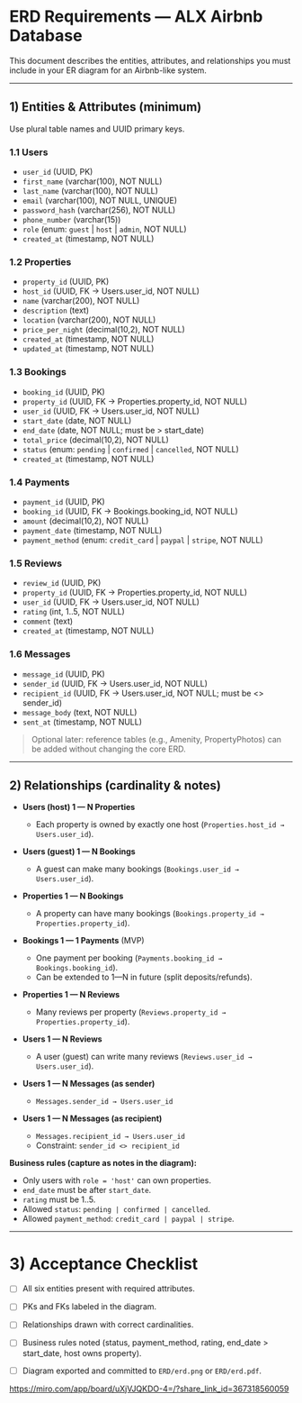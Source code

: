 # ERD Requirements — ALX Airbnb Database

This document describes the entities, attributes, and relationships you must include in your ER diagram for an Airbnb-like system.

---

## 1) Entities & Attributes (minimum)

Use plural table names and UUID primary keys.

### 1.1 Users
- `user_id` (UUID, PK)
- `first_name` (varchar(100), NOT NULL)
- `last_name` (varchar(100), NOT NULL)
- `email` (varchar(100), NOT NULL, UNIQUE)
- `password_hash` (varchar(256), NOT NULL)
- `phone_number` (varchar(15))
- `role` (enum: `guest` | `host` | `admin`, NOT NULL)
- `created_at` (timestamp, NOT NULL)

### 1.2 Properties
- `property_id` (UUID, PK)
- `host_id` (UUID, FK → Users.user_id, NOT NULL)
- `name` (varchar(200), NOT NULL)
- `description` (text)
- `location` (varchar(200), NOT NULL)
- `price_per_night` (decimal(10,2), NOT NULL)
- `created_at` (timestamp, NOT NULL)
- `updated_at` (timestamp, NOT NULL)

### 1.3 Bookings
- `booking_id` (UUID, PK)
- `property_id` (UUID, FK → Properties.property_id, NOT NULL)
- `user_id` (UUID, FK → Users.user_id, NOT NULL)  <!-- guest -->
- `start_date` (date, NOT NULL)
- `end_date` (date, NOT NULL; must be > start_date)
- `total_price` (decimal(10,2), NOT NULL)
- `status` (enum: `pending` | `confirmed` | `cancelled`, NOT NULL)
- `created_at` (timestamp, NOT NULL)

### 1.4 Payments
- `payment_id` (UUID, PK)
- `booking_id` (UUID, FK → Bookings.booking_id, NOT NULL)  <!-- 1:1 in MVP -->
- `amount` (decimal(10,2), NOT NULL)
- `payment_date` (timestamp, NOT NULL)
- `payment_method` (enum: `credit_card` | `paypal` | `stripe`, NOT NULL)

### 1.5 Reviews
- `review_id` (UUID, PK)
- `property_id` (UUID, FK → Properties.property_id, NOT NULL)
- `user_id` (UUID, FK → Users.user_id, NOT NULL)  <!-- reviewer (guest) -->
- `rating` (int, 1..5, NOT NULL)
- `comment` (text)
- `created_at` (timestamp, NOT NULL)

### 1.6 Messages
- `message_id` (UUID, PK)
- `sender_id` (UUID, FK → Users.user_id, NOT NULL)
- `recipient_id` (UUID, FK → Users.user_id, NOT NULL; must be <> sender_id)
- `message_body` (text, NOT NULL)
- `sent_at` (timestamp, NOT NULL)

> Optional later: reference tables (e.g., Amenity, PropertyPhotos) can be added without changing the core ERD.

---

## 2) Relationships (cardinality & notes)

- **Users (host) 1 — N Properties**
  - Each property is owned by exactly one host (`Properties.host_id → Users.user_id`).

- **Users (guest) 1 — N Bookings**
  - A guest can make many bookings (`Bookings.user_id → Users.user_id`).

- **Properties 1 — N Bookings**
  - A property can have many bookings (`Bookings.property_id → Properties.property_id`).

- **Bookings 1 — 1 Payments** (MVP)
  - One payment per booking (`Payments.booking_id → Bookings.booking_id`).
  - Can be extended to 1—N in future (split deposits/refunds).

- **Properties 1 — N Reviews**
  - Many reviews per property (`Reviews.property_id → Properties.property_id`).

- **Users 1 — N Reviews**
  - A user (guest) can write many reviews (`Reviews.user_id → Users.user_id`).

- **Users 1 — N Messages (as sender)**
  - `Messages.sender_id → Users.user_id`

- **Users 1 — N Messages (as recipient)**
  - `Messages.recipient_id → Users.user_id`
  - Constraint: `sender_id <> recipient_id`

**Business rules (capture as notes in the diagram):**
- Only users with `role = 'host'` can own properties.
- `end_date` must be after `start_date`.
- `rating` must be 1..5.
- Allowed `status`: `pending | confirmed | cancelled`.
- Allowed `payment_method`: `credit_card | paypal | stripe`.

---

# 3) Acceptance Checklist

- [ ] All six entities present with required attributes.  
- [ ] PKs and FKs labeled in the diagram.  
- [ ] Relationships drawn with correct cardinalities.  
- [ ] Business rules noted (status, payment_method, rating, end_date > start_date, host owns property).  
- [ ] Diagram exported and committed to `ERD/erd.png` or `ERD/erd.pdf`.



https://miro.com/app/board/uXjVJQKDO-4=/?share_link_id=367318560059
